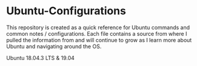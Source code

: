 # Ubuntu-Configurations

This repository is created as a quick reference for Ubuntu commands and common notes / configurations. Each file contains a source from where I pulled the information from and will continue to grow as I learn more about Ubuntu and navigating around the OS.

Ubuntu 18.04.3 LTS & 19.04
